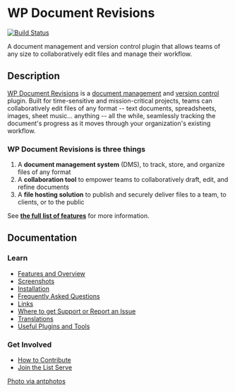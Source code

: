 # WP Document Revisions

[![Build Status](https://secure.travis-ci.org/benbalter/wp-document-revisions.png?branch=master)](http://travis-ci.org/benbalter/wp-document-revisions)

A document management and version control plugin that allows teams of any size to collaboratively edit files and manage their workflow.

## Description

[WP Document Revisions](http://wordpress.org/extend/plugins/wp-document-revisions/) is a [document management](http://en.wikipedia.org/wiki/Document_management_system) and [version control](http://en.wikipedia.org/wiki/Revision_control) plugin. Built for time-sensitive and mission-critical projects, teams can collaboratively edit files of any format -- text documents, spreadsheets, images, sheet music... anything -- all the while, seamlessly tracking the document's progress as it moves through your organization's existing workflow.

### WP Document Revisions is three things

1. A **document management system** (DMS), to track, store, and organize files of any format
2. A **collaboration tool** to empower teams to collaboratively draft, edit, and refine documents
3. A **file hosting solution** to publish and securely deliver files to a team, to clients, or to the public

See [**the full list of features**](features.md) for more information.

## Documentation

### Learn

* [Features and Overview](features.md)
* [Screenshots](screenshots.md)
* [Installation](installation.md)
* [Frequently Asked Questions](frequently-asked-questions.md)
* [Links](links.md)
* [Where to get Support or Report an Issue](SUPPORT.md)
* [Translations](translations.md)
* [Useful Plugins and Tools](plugins-and-tools.md)

### Get Involved

* [How to Contribute](CONTRIBUTING.md)
* [Join the List Serve](https://groups.google.com/forum/#!forum/wp-document-revisions)

[Photo via antphotos](http://www.flickr.com/photos/antphotos/3903433061/)
